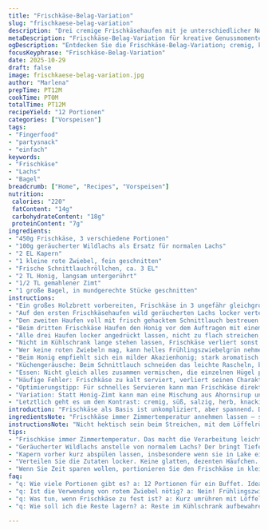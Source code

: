 ```yaml
---
title: "Frischkäse-Belag-Variation"
slug: "frischkaese-belag-variation"
description: "Drei cremige Frischkäsehaufen mit je unterschiedlicher Note verteilt auf einem großen Brett. Lachs, Kapern und rote Zwiebel treffen auf Schnittlauch; Honig wird mit Zimt vermengt; alles umringt von Bagelstücken. Schnell vorbereitet, unkompliziert zu variieren, mit Fokus auf haptische und visuelle Signale. Praktische Tipps zu Zutatenersatz und Problembehebung inklusive."
metaDescription: "Frischkäse-Belag-Variation für kreative Genussmomente; einfache Rezeptideen, die mit verschiedenen Aromen und Texturen spielen."
ogDescription: "Entdecken Sie die Frischkäse-Belag-Variation; cremig, knackig, mit verschiedenen Geschmäckern auf einem Brett - perfekt für Ihr nächstes Buffet."
focusKeyphrase: "Frischkäse-Belag-Variation"
date: 2025-10-29
draft: false
image: frischkaese-belag-variation.jpg
author: "Marlena"
prepTime: PT12M
cookTime: PT0M
totalTime: PT12M
recipeYield: "12 Portionen"
categories: ["Vorspeisen"]
tags:
- "Fingerfood"
- "partysnack"
- "einfach"
keywords:
- "Frischkäse"
- "Lachs"
- "Bagel"
breadcrumb: ["Home", "Recipes", "Vorspeisen"]
nutrition: 
 calories: "220"
 fatContent: "14g"
 carbohydrateContent: "18g"
 proteinContent: "7g"
ingredients:
- "450g Frischkäse, 3 verschiedene Portionen"
- "100g geräucherter Wildlachs als Ersatz für normalen Lachs"
- "2 EL Kapern"
- "1 kleine rote Zwiebel, fein geschnitten"
- "Frische Schnittlauchröllchen, ca. 3 EL"
- "2 TL Honig, langsam untergerührt"
- "1/2 TL gemahlener Zimt"
- "1 große Bagel, in mundgerechte Stücke geschnitten"
instructions:
- "Ein großes Holzbrett vorbereiten, Frischkäse in 3 ungefähr gleichgroße Haufen setzen. Mit einem Löffelrücken flach und unregelmäßig ausstreichen, die Oberfläche sollte nicht zu glatt sein – das hält die Aromen fest und sieht rustikal aus."
- "Auf den ersten Frischkäsehaufen wild geräucherten Lachs locker verteilen, darauf Kapern und hauchdünne rote Zwiebelringe geben, salzig und herb, kleine Geschmacksexplosionen, unbedingt nicht zu dick schneiden, sonst wird’s matschig."
- "Den zweiten Haufen voll mit frisch gehacktem Schnittlauch bestreuen – ich habe gelernt, dass frische Kräuter immer zum Schluss, kurz vor dem Servieren, draufgehören. Sie geben Farbe, Aroma und knackige Textur."
- "Beim dritten Frischkäse Haufen den Honig vor dem Auftragen mit einem kleinen Löffel untermischen, bis er gleichmäßig verteilt ist; die Süße balanciert die Säure. Danach Zimt darüber streuen, nicht zu viel, sonst wird es dominant und überdeckt den Frischkäse."
- "Alle drei Haufen locker angedrückt lassen, nicht zu flach streichen, Frischkäse soll man fühlen und sehen. Rundherum die Bagelstücke verteilen, am besten frisch vom Bäcker oder aufgetoastet für den Crunch; passen auch Laugenbrezeln als Alternative."
- "Nicht im Kühlschrank lange stehen lassen, Frischkäse verliert sonst Aroma und wird hart – Zimmertemperatur bringt Butterweichheit und Intensität hervor."
- "Wer keine roten Zwiebeln mag, kann helles Frühlingszwiebelgrün nehmen oder kleine Cornichons fein hacken – für Säure und Knack."
- "Beim Honig empfiehlt sich ein milder Akazienhonig; stark aromatisch kann alle anderen Komponenten erdrücken. Für Zimtfans eine Prise Muskat dazu – überraschend, aber harmonisch."
- "Küchengeräusche: Beim Schnittlauch schneiden das leichte Rascheln, beim Streichen ein zartes Schaben des Löffels am Brett, das Sprenkeln des Zimts wie ein feiner Staub – alles kleine sensorische Hinweise für Frische und Bereitschaft."
- "Essen: Nicht gleich alles zusammen vermischen, die einzelnen Hügel probieren, jede Kombination ist anders. Bagel-Stücke dienen sowohl als Löffelersatz als auch als knackiger Kontrast."
- "Häufige Fehler: Frischkäse zu kalt serviert, verliert seinen Charakter. Lachs zu dick geschnitten, zu dominant. Zimt zu viel auf den Honig, schmeckt muffig. Bagel alt oder labbrig, dann ist das Erlebnis muffig und fade."
- "Optimierungstipp: Für schnelles Servieren kann man Frischkäse direkt in Schälchen portionieren; beim Anrichten aber auf das Brett umfüllen für die Präsentation – sieht lebendiger aus. Ich mache das oft für Gäste."
- "Variation: Statt Honig-Zimt kann man eine Mischung aus Ahornsirup und geriebenem Ingwer verwenden – spannend, würzig-süß. Dazu passen dünn geschnittene Gurkenscheiben um Frische reinzubringen."
- "Letztlich geht es um den Kontrast: cremig, süß, salzig, herb, knackig. Das ständige Spiel im Mund macht’s lebendig – keine Einheitssoße, sondern individuelle Häufchen, die man zusammen beim Picknick genießt."
introduction: "Frischkäse als Basis ist unkompliziert, aber spannend. Drei Varianten auf einem Brett, jede mit eigenem Charakter. Gibt ein schönes Wechselspiel aus Texturen und Aromen. Habe anfangs nur puren Frischkäse probiert, langweilig. Erst mit Lachs, Zwiebel und Kapern entstanden knackige Kombinationen. Honig und Zimt denkt man erst sind ungewöhnlich – sind sie aber nicht. Süße und Würze im Mix machen neugierig, vor allem wenn der Zimt dezent bleibt. Bagelstücke drumherum – totaler Klassiker. Lässt sich fix vorbereiten, super für ungeplante Besucher, auch fürs Buffet. Guter Ersatz für normales Brot und Stullen. Gerettet hat mich oft, wenn frischer Schnittlauch gerade da war, bringt grüne Frische. Alles ohne großen Schnickschnack, schnell auf dem Tisch, dabei aber nicht eintönig oder fad."
ingredientsNote: "Frischkäse immer Zimmertemperatur annehmen lassen – sonst wird’s schwer zu verarbeiten und schmeckt weniger aromatisch. Geräucherter Wildlachs bringt mehr Tiefe und weniger Fett als normaler Räucherlachs; wenn nicht verfügbar, auch Forelle oder gebackener Lachs möglich. Kapern dürfen nicht zu salzig oder matschig sein, möglichst fest und trocken. Rote Zwiebel unbedingt hauchdünn; alternativ milder wird’s mit Frühlingszwiebelgrün oder Cornichons. Honig vorsichtig portionieren, er sollte nicht dominant sein. Zimt lieber frisch gemahlen verwenden, sticht mehr heraus als Pulver. Für Bagelstücke immer frisch und knusprig, ein paar auch leicht geröstet – bei offenen Cuts trocknet es sonst aus. Tipp: Bagel kann durch Pumpernickel oder knusprige Cracker ersetzt werden, wenn kein Bagel da ist. Alle Zutaten sollten sauber und kalt, aber Frischkäse ohne Kühlung auf dem Brett, so bleibt Cremigkeit erhalten."
instructionsNote: "Nicht hektisch sein beim Streichen, mit dem Löffelrücken bewusst unregelmäßig arbeiten, so hält sich Frischkäse besser und sieht hübscher aus, keine glatte Masse. Auf Wunsch einzelne Elemente vorher nach Geschmack anpassen – z.B. Kapern in Wasser abspülen, wenn zu salzig. Das Aufsetzen von Lachs, Zwiebeln und Kapern nicht drücken; locker lassen, damit Luft bleibt und frisch wirkt. Schnittlauch am besten frisch hacken, kurz vorher, sonst wird es braun. Honig erst vor dem Verteilen unterrühren, um Klümpchen zu vermeiden. Zimt sparsam streuen, zu viel ist schnell zu viel. Bagelstücke großzügig verteilen, sollen zum Stippen einladen. Generell größere Brettfläche nehmen, dadurch wirkt das Arrangement offener. Frischkäse nach Möglichkeit nach 10 Minuten Verweildauer auf Tisch probieren – wenn zu fest, kurz mit Löffelmesser umrühren. So bekommt man die Textur genau richtig, nicht zu weich, nicht zu fest. Habe das mehrfach ausprobiert – Timing ist Schlüssel. Abschließend Gäste ermuntern, selbst zu kombinieren; dadurch entsteht abwechselungsreicher Genuss."
tips:
- "Frischkäse immer Zimmertemperatur. Das macht die Verarbeitung leichter. Hochwertiger, cremiger Frischkäse gibt mehr Geschmack. Wenn er zu kalt ist, wird er bröckelig; dann hilft nur noch langsam erwärmen. Anfängliche Mühe, um das zu vermeiden."
- "Geräucherter Wildlachs anstelle von normalem Lachs? Der bringt Tiefe und weniger Fett. Für alle, die keinen Lachs haben, ist Forelle eine gute Option. Achten Sie auf die Qualität. Raspeln Sie immer die Grundlage, dann bleibt das Aroma stark und frisch, nichts matschig."
- "Kapern vorher kurz abspülen lassen, insbesondere wenn sie in Lake eingelegt sind. Zu salzig? Dann bleiben die Aromen der anderen Zutaten unterdrückt. Am besten verwenden Sie sehr fest durchgepresste Kapern; die gängigen Varianten können müde machen."
- "Verteilen Sie die Zutaten locker. Keine glatten, dezenten Häufchen. Denken Sie an Textur - das macht das Gericht ansprechend. Mehr Spaß am Essen, wenn es unordentlich wirkt. Achten Sie darauf, alles schön zu streuen - nicht auf einen Haufen."
- "Wenn Sie Zeit sparen wollen, portionieren Sie den Frischkäse in kleine Schälchen. Wirksam für schnelle Anlässe oder wenn Gäste anklopfen. Aber denken Sie daran, die Endpräsentation durch Befüllen auf einem Brett bleibt attraktiver."
faq:
- "q: Wie viele Portionen gibt es? a: 12 Portionen für ein Buffet. Ideal für Feiern. Aber können auch die Menge erhöhen; einfach alles verdoppeln oder halbieren und entsprechend mehr Bagel besorgen."
- "q: Ist die Verwendung von rotem Zwiebel nötig? a: Nein! Frühlingszwiebel kann auch gehen. Geben Sie eine milde Note. Oder wenn Sie lieber Crunch wollen, nehmen Sie kleine Cornichons - ist auch eine gute Wahl für frische Säure."
- "q: Was tun, wenn Frischkäse zu fest ist? a: Kurz umrühren mit Löffelmesser. Und die Küche vorher ruhig halten. Timing ist wichtig, nach 10 Minuten sehen, wie es sitzt. Das macht die Textur alles andere als langweilig."
- "q: Wie soll ich die Reste lagern? a: Reste im Kühlschrank aufbewahren. Aber nicht zu lange, die Frische geht schnell verloren. Am besten, frisch verzehren. Wenn Sie etwas länger aufbewahren, dann mit Frischhaltefolie abdecken, damit alles dicht bleibt."

---
```

